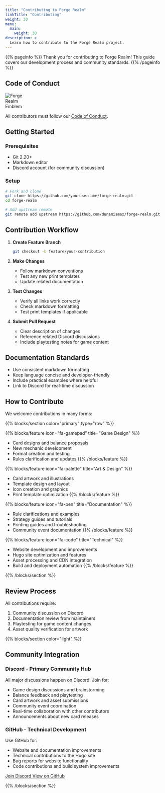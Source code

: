 ```yaml
---
title: "Contributing to Forge Realm"
linkTitle: "Contributing"
weight: 30
menu:
  main:
    weight: 30
description: >
  Learn how to contribute to the Forge Realm project.
---
```


<div class="mt-4"></div>

{{% pageinfo %}}
Thank you for contributing to Forge Realm! This guide covers our development process and community standards.
{{% /pageinfo %}}

## Code of Conduct

<div class="float-end ms-3 mb-3">
  <img src="/images/forge-realm-PNG-circular-emblem.webp" alt="Forge Realm Emblem" style="max-width: 80px; height: auto;" class="img-fluid">
</div>

All contributors must follow our [Code of Conduct](https://github.com/dunamismax/forge-realm/blob/main/CODE_OF_CONDUCT.md).

## Getting Started

### Prerequisites

- Git 2.20+
- Markdown editor
- Discord account (for community discussion)

### Setup

```bash
# Fork and clone
git clone https://github.com/yourusername/forge-realm.git
cd forge-realm

# Add upstream remote
git remote add upstream https://github.com/dunamismax/forge-realm.git
```

## Contribution Workflow

1. **Create Feature Branch**

   ```bash
   git checkout -b feature/your-contribution
   ```

2. **Make Changes**
   - Follow markdown conventions
   - Test any new print templates
   - Update related documentation

3. **Test Changes**
   - Verify all links work correctly
   - Check markdown formatting
   - Test print templates if applicable

4. **Submit Pull Request**
   - Clear description of changes
   - Reference related Discord discussions
   - Include playtesting notes for game content

## Documentation Standards

- Use consistent markdown formatting
- Keep language concise and developer-friendly
- Include practical examples where helpful
- Link to Discord for real-time discussion

## How to Contribute

We welcome contributions in many forms:

{{% blocks/section color="primary" type="row" %}}

{{% blocks/feature icon="fa-gamepad" title="Game Design" %}}

- Card designs and balance proposals
- New mechanic development
- Format creation and testing
- Rules clarification and updates
{{% /blocks/feature %}}

{{% blocks/feature icon="fa-palette" title="Art & Design" %}}

- Card artwork and illustrations
- Template design and layout
- Icon creation and graphics
- Print template optimization
{{% /blocks/feature %}}

{{% blocks/feature icon="fa-pen" title="Documentation" %}}

- Rule clarifications and examples
- Strategy guides and tutorials
- Printing guides and troubleshooting
- Community event documentation
{{% /blocks/feature %}}

{{% blocks/feature icon="fa-code" title="Technical" %}}

- Website development and improvements
- Hugo site optimization and features
- Asset processing and CDN integration
- Build and deployment automation
{{% /blocks/feature %}}

{{% /blocks/section %}}

## Review Process

All contributions require:

1. Community discussion on Discord
2. Documentation review from maintainers
3. Playtesting for game content changes
4. Asset quality verification for artwork

{{% blocks/section color="light" %}}

## Community Integration

### Discord - Primary Community Hub

All major discussions happen on Discord. Join for:

- Game design discussions and brainstorming
- Balance feedback and playtesting
- Card artwork and asset submissions
- Community event coordination
- Real-time collaboration with other contributors
- Announcements about new card releases

### GitHub - Technical Development

Use GitHub for:

- Website and documentation improvements
- Technical contributions to the Hugo site
- Bug reports for website functionality
- Code contributions and build system improvements

<div class="text-center mt-4">
  <a class="btn btn-lg btn-primary me-3 mb-4" href="https://discord.gg/KQTY8DfY">
    Join Discord <i class="fab fa-discord ms-2"></i>
  </a>
  <a class="btn btn-lg btn-secondary me-3 mb-4" href="https://github.com/dunamismax/forge-realm">
    View on GitHub <i class="fab fa-github ms-2"></i>
  </a>
</div>

{{% /blocks/section %}}

